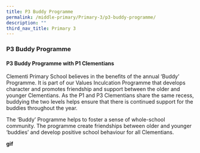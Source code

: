 ```yaml
---
title: P3 Buddy Programme
permalink: /middle-primary/Primary-3/p3-buddy-programme/
description: ""
third_nav_title: Primary 3
---
```

### P3 Buddy Programme

#### P3 Buddy Programme with P1 Clementians
Clementi Primary School believes in the benefits of the annual ‘Buddy’ Programme. It is part of our Values Inculcation Programme that develops character and promotes friendship and support between the older and younger Clementians. As the P1 and P3 Clementians share the same recess, buddying the two levels helps ensure that there is continued support for the buddies throughout the year.

The ‘Buddy’ Programme helps to foster a sense of whole-school community. The programme create friendships between older and younger ‘buddies’ and develop positive school behaviour for all Clementians.

**gif**
